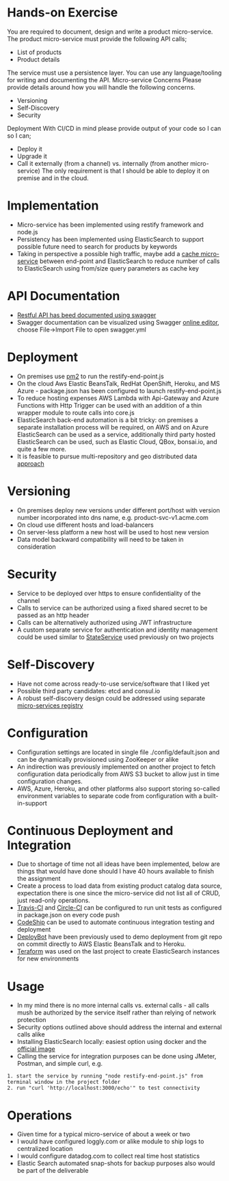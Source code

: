 # Hands-on Exercise #
You are required to document, design and write a product micro-service. The product micro-service must provide the following API calls;
- List of products
- Product details

The service must use a persistence layer. You can use any language/tooling for writing and documenting the API.
Micro-service Concerns
Please provide details around how you will handle the following concerns.
- Versioning
- Self-Discovery
- Security

Deployment
With CI/CD in mind please provide output of your code so I can so I can;
- Deploy it
- Upgrade it
- Call it externally (from a channel) vs. internally (from another micro-service)
The only requirement is that I should be able to deploy it on premise and in the cloud.

# Implementation #

* Micro-service has been implemented using restify framework and node.js
* Persistency has been implemented using ElasticSearch to support possible future need to search for products by keywords
* Taking in perspective a possible high traffic, maybe add a [cache micro-service](https://github.com/vkhazin/CacheService) between end-point and ElasticSearch to reduce number of calls to ElasticSearch using from/size query parameters as cache key

# API Documentation #

* [Restful API has beed documented using swagger](./doc/swagger.yml)
* Swagger documentation can be visualized using Swagger [online editor](http://editor.swagger.io/#/), choose File->Import File to open swagger.yml

# Deployment #

* On premises use [pm2](http://pm2.keymetrics.io/) to run the restify-end-point.js
* On the cloud Aws Elastic BeansTalk, RedHat OpenShift, Heroku, and MS Azure - package.json has been configured to launch restify-end-point.js
* To reduce hosting expenses AWS Lambda with Api-Gateway and Azure Functions with Http Trigger can be used with an addition of a thin wrapper module to route calls into core.js
* ElasticSearch back-end automation is a bit tricky: on premises a separate installation process will be required, on AWS and on Azure ElasticSearch can be used as a service, additionally third party hosted ElasticSearch can be used, such as Elastic Cloud, QBox, bonsai.io, and quite a few more.
* It is feasible to pursue multi-repository and geo distributed data [approach](https://www.linkedin.com/pulse/dude-where-my-data-vlad-khazin?trk=mp-reader-card)

# Versioning #

* On premises deploy new versions under different port/host with version number incorporated into dns name, e.g. product-svc-v1.acme.com
* On cloud use different hosts and load-balancers
* On server-less platform a new host will be used to host new version
* Data model backward compatibility will need to be taken in consideration

# Security #

* Service to be deployed over https to ensure confidentiality of the channel
* Calls to service can be authorized using a fixed shared secret to be passed as an http header
* Calls can be alternatively authorized using JWT infrastructure 
* A custom separate service for authentication and identity management could be used similar to [StateService](https://github.com/vkhazin/StateService) used previously on two projects

# Self-Discovery #

* Have not come across ready-to-use service/software that I liked yet
* Possible third party candidates: etcd and consul.io
* A robust self-discovery design could be addressed using separate [micro-services registry](https://www.linkedin.com/pulse/micro-service-registry-vlad-khazin?trk=mp-reader-card)

# Configuration #

* Configuration settings are located in single file ./config/default.json and can be dynamically provisioned using ZooKeeper or alike
* An indirection was previously implemented on another project to fetch configuration data periodically from AWS S3 bucket to allow just in time configuration changes.
* AWS, Azure, Heroku, and other platforms also support storing so-called environment variables to separate code from configuration with a built-in-support

# Continuous Deployment and Integration

* Due to shortage of time not all ideas have been implemented, below are things that would have done should I have 40 hours available to finish the assignment
* Create a process to load data from existing product catalog data source, expectation there is one since the micro-service did not list all of CRUD, just read-only operations. 
* [Travis-CI](https://travis-ci.org/) and [Circle-CI](https://circleci.com/) can be configured to run unit tests as configured in package.json on every code push
* [CodeShip](https://codeship.com/) can be used to automate continuous integration testing and deployment
* [DeployBot](https://deploybot.com/) have been previously used to demo deployment from git repo on commit directly to AWS Elastic BeansTalk and to Heroku.
* [Teraform](https://www.terraform.io/) was used on the last project to create ElasticSearch instances for new environments

# Usage #

* In my mind there is no more internal calls vs. external calls - all calls mush be authorized by the service itself rather than relying of network protection
* Security options outlined above should address the internal and external calls alike
* Installing ElasticSearch locally: easiest option using docker and the [official image](https://hub.docker.com/_/elasticsearch/)
* Calling the service for integration purposes can be done using JMeter, Postman, and simple curl, e.g.
```
1. start the service by running "node restify-end-point.js" from terminal window in the project folder
2. run "curl 'http://localhost:3000/echo'" to test connectivity
```

# Operations #

* Given time for a typical micro-service of about a week or two
* I would have configured loggly.com or alike module to ship logs to centralized location
* I would configure datadog.com to collect real time host statistics
* Elastic Search automated snap-shots for backup purposes also would be part of the deliverable
